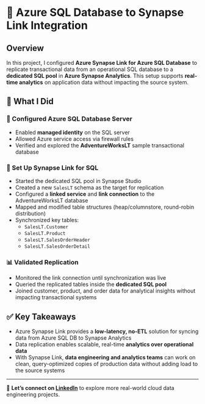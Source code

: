 # 🔄 Azure SQL Database to Synapse Link Integration

## Overview

In this project, I configured **Azure Synapse Link for Azure SQL Database** to replicate transactional data from an operational SQL database to a **dedicated SQL pool** in **Azure Synapse Analytics**. This setup supports **real-time analytics** on application data without impacting the source system.

## 🧠 What I Did

### 🧾 Configured Azure SQL Database Server
- Enabled **managed identity** on the SQL server
- Allowed Azure service access via firewall rules
- Verified and explored the **AdventureWorksLT** sample transactional database

### 🔗 Set Up Synapse Link for SQL
- Started the dedicated SQL pool in Synapse Studio
- Created a new `SalesLT` schema as the target for replication
- Configured a **linked service** and **link connection** to the AdventureWorksLT database
- Mapped and modified table structures (heap/columnstore, round-robin distribution)
- Synchronized key tables:
  - `SalesLT.Customer`
  - `SalesLT.Product`
  - `SalesLT.SalesOrderHeader`
  - `SalesLT.SalesOrderDetail`

### 📊 Validated Replication
- Monitored the link connection until synchronization was live
- Queried the replicated tables inside the **dedicated SQL pool**
- Joined customer, product, and order data for analytical insights without impacting transactional systems

## ✅ Key Takeaways

- Azure Synapse Link provides a **low-latency, no-ETL** solution for syncing data from Azure SQL DB to Synapse Analytics
- Data replication enables scalable, real-time **analytics over operational data**
- With Synapse Link, **data engineering and analytics teams** can work on clean, query-optimized copies of production data without adding load to the source systems

---

🔗 **Let’s connect on [LinkedIn](https://www.linkedin.com/in/eyilan/)** to explore more real-world cloud data engineering projects.
